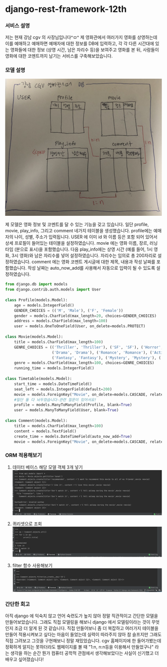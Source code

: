 # django-rest-framework-12th

### 서비스 설명
저는 현재 강남 cgv 의 사장님입니다^ㅁ^ 제 영화관에서 여러가지 영화를 상영하는데 이를 예매하고 예매하면 예매자에 대한 정보를 DB에 입력하고, 
각 각 다른 시간대에 있는 영화들에 대한 정보 (상영 시간, 남은 자리수 등)을 보여주고 영화를 본 뒤, 사람들이 영화에 대한 
코멘트까지 남기는 서비스를 구축해보았습니다. 

### 모델 설명
![모델](./img/모델.jpeg "초기 모델 그림")

제 모델은 영화 정보 및 코멘트를 달 수 있는 기능을 갖고 있습니다. 일단 profile, movie, play_info, 
그리고 comment 네가지 테이블을 생성했습니다. profile에는 예매자의 나이, 성별, 주소가 입력됩니다. USER 에 이미 id 와 이름 등은
포함 되어 있어서 상세 프로필이 들어있는 테이블을 설정하였습니다. movie 에는 영화 이름, 장르, 러닝 타임 (분으로 표시)을 포함했습니다.
다음 play_info에는 상영 시간 (예를 들어, 1시 영화, 3시 영화)와 남은 자리수를 넣어 설정하였습니다. 자리수는 임의로 총 200자리로 설정하였습니다.
comment 에는 영화 코멘트 게시글에 대한 제목, 내용과 작성 날짜를 포함했습니다. 작성 날짜는 auto_now_add를 사용해서 자동으로 입력이 될 수 있도록
설정하였습니다. 
```python
from django.db import models
from django.contrib.auth.models import User

class Profile(models.Model):
    age = models.IntegerField()
    GENDER_CHOICES = (('M', 'Male'), ('F', 'Female'))
    gender = models.CharField(max_length=20, choices=GENDER_CHOICES)
    address = models.CharField(max_length=100)
    user = models.OneToOneField(User, on_delete=models.PROTECT)

class Movie(models.Model):
    title = models.CharField(max_length=100)
    GENRE_CHOICES = (('Thriller', 'Thriller'), ('SF', 'SF'), ('Horror', 'Horror'),
                     ('Drama', 'Drama'), ('Romance', 'Romance'), ('Action', 'Action'),
                     ('Fantasy', 'Fantasy'), ('Mystery', 'Mystery'), ('Animation', 'Animation'))
    genre = models.CharField(max_length=100, choices=GENRE_CHOICES)
    running_time = models.IntegerField()

class Timetable(models.Model):
    start_time = models.DateTimeField()
    seat_left = models.IntegerField(default=200)
    movie = models.ForeignKey("Movie", on_delete=models.CASCADE, related_name="movie_play_info")
    #일단 둘 다 놔두었습니다-관련 질문이 있어서요!
    profile = models.ManyToManyField(Profile, blank=True)
    user = models.ManyToManyField(User, blank=True)

class Comment(models.Model):
    title = models.CharField(max_length=100)
    content = models.TextField()
    create_time = models.DateTimeField(auto_now_add=True)
    movie = models.ForeignKey("Movie", on_delete=models.CASCADE, related_name="comments")
```

### ORM 적용해보기
1. 데이터 베이스 해당 모델 객체 3개 넣기 
![1111](./img/1111.png "데이터 베이스 해당 모델 객체 3개 넣기")

2. 퀴리셋으로 조회 
![222](./img/222.png "쿼리셋으로 조회")

3. filter 함수 사용해보기 
![3](./img/3.png "filter 함수 사용해보기")


### 간단한 회고 

아직 django 에 익숙치 않고 언어 숙련도가 높지 않아 정말 직관적이고 간단한 모델을 만들어보았습니다.
그래도 직접 모델링을 해보니 django 에서 모델링이라는 것이 무엇인지 조금 더 알게 된 것 같습니다. 
직접 만들어보니 좀 더 복잡하고 여러가지 테이블을 만들어 적용시켜보고 싶다는 마음이 들었는데 실력이 따라주지 않아 참 
슬프지만 그래도 직접 그려보고 그것을 구현해보니 정말 재밌었습니다. 
cgv 홈페이지에 한  들어가봤는데 정확하게 알지는 못하더라도 웹페이지를 볼 때 "1:n, n:n등을 이용해서 만들었구나" 라는 
생각을 하는 순간 뭔가 컴퓨터 공학적 관점에서 생각해보았다는 사실이 신기했고 더 배우고 싶어졌습니다! 
 

